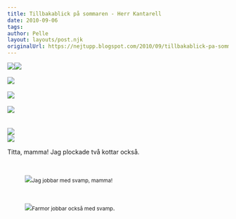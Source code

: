 ```yaml
---
title: Tillbakablick på sommaren - Herr Kantarell
date: 2010-09-06
tags: 	
author: Pelle
layout: layouts/post.njk
originalUrl: https://nejtupp.blogspot.com/2010/09/tillbakablick-pa-sommaren-herr.html
---
```


<img src="../../../img/2010/09/Svampplockning-_MG_3440.jpg"><img src="../../../img/2010/09/Svampplockning-_MG_3415.jpg"><br><br><img src="../../../img/2010/09/Svampplockning-_MG_3420.jpg"><br><br><img src="../../../img/2010/09/Svampplockning-_MG_3429.jpg"><br><br><img src="../../../img/2010/09/Svampplockning-_MG_3436.jpg"><br><br><br><img src="../../../img/2010/09/Svampplockning-_MG_3499.jpg"><br><img src="../../../img/2010/09/Kring+Pyrtet-_MG_4150.jpg">
	<figcaption>Titta, mamma! Jag plockade två kottar också.</figcaption>
</figure><br>

<figure>
	<img src="../../../img/2010/09/Svampplockning-_MG_3524.jpg"><span style="font-size:85%;">Jag jobbar med svamp, mamma!</figcaption>
</figure><br>

<figure>
	<img src="../../../img/2010/09/Svampplockning-_MG_3533.jpg"><span style="font-size:85%;">Farmor jobbar också med svamp</span>.<br></div>
